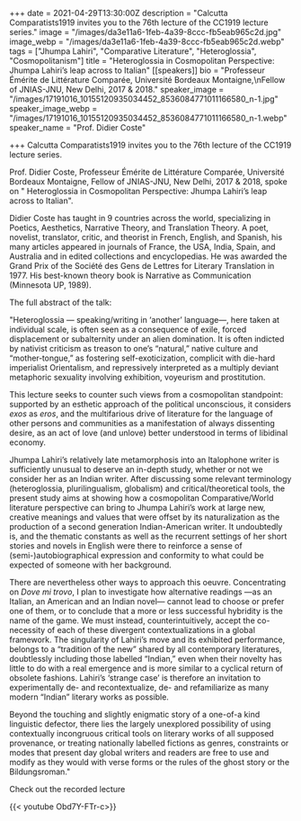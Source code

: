 +++
date = 2021-04-29T13:30:00Z
description = "Calcutta Comparatists1919 invites you to the 76th lecture of the CC1919 lecture series."
image = "/images/da3e11a6-1feb-4a39-8ccc-fb5eab965c2d.jpg"
image_webp = "/images/da3e11a6-1feb-4a39-8ccc-fb5eab965c2d.webp"
tags = ["Jhumpa Lahiri", "Comparative Literature", "Heteroglossia", "Cosmopolitanism"]
title = "Heteroglossia in Cosmopolitan Perspective: Jhumpa Lahiri’s leap across to Italian"
[[speakers]]
bio = "Professeur Émérite de Littérature Comparée, Université Bordeaux Montaigne,\nFellow of JNIAS-JNU, New Delhi, 2017 & 2018."
speaker_image = "/images/17191016_10155120935034452_8536084771011166580_n-1.jpg"
speaker_image_webp = "/images/17191016_10155120935034452_8536084771011166580_n-1.webp"
speaker_name = "Prof. Didier Coste"

+++
Calcutta Comparatists1919 invites you to the 76th lecture of the CC1919 lecture series.

Prof. Didier Coste, Professeur Émérite de Littérature Comparée, Université Bordeaux Montaigne, Fellow of JNIAS-JNU, New Delhi, 2017 & 2018, spoke on " Heteroglossia in Cosmopolitan Perspective: Jhumpa Lahiri’s leap across to Italian".

Didier Coste has taught in 9 countries across the world, specializing in Poetics, Aesthetics, Narrative Theory, and Translation Theory. A poet, novelist, translator, critic, and theorist in French, English, and Spanish, his many articles appeared in journals of France, the USA, India, Spain, and Australia and in edited collections and encyclopedias. He was awarded the Grand Prix of the Société des Gens de Lettres for Literary Translation in 1977. His best-known theory book is Narrative as Communication (Minnesota UP, 1989).

The full abstract of the talk:

"Heteroglossia — speaking/writing in ‘another’ language—, here taken at individual scale, is often seen as a consequence of exile, forced displacement or subalternity under an alien domination. It is often indicted by nativist criticism as treason to one’s “natural,” native culture and “mother‐tongue,” as fostering self-exoticization, complicit with die-hard imperialist Orientalism, and repressively interpreted as a multiply deviant metaphoric sexuality involving exhibition, voyeurism and prostitution.

This lecture seeks to counter such views from a cosmopolitan standpoint: supported by an esthetic approach of the political unconscious, it considers _exos_ as _eros_, and the multifarious drive of literature for the language of other persons and communities as a manifestation of always dissenting desire, as an act of love (and unlove) better understood in terms of libidinal economy.

Jhumpa Lahiri’s relatively late metamorphosis into an Italophone writer is sufficiently unusual to deserve an in-depth study, whether or not we consider her as an Indian writer. After discussing some relevant terminology (heteroglossia, plurilingualism, globalism) and critical/theoretical tools, the present study aims at showing how a cosmopolitan Comparative/World literature perspective can bring to Jhumpa Lahiri’s work at large new, creative meanings and values that were offset by its naturalization as the production of a second generation Indian-American writer. It undoubtedly is, and the thematic constants as well as the recurrent settings of her short stories and novels in English were there to reinforce a sense of (semi-)autobiographical expression and conformity to what could be expected of someone with her background.

There are nevertheless other ways to approach this oeuvre. Concentrating on _Dove mi trovo_, I plan to investigate how alternative readings —as an Italian, an American and an Indian novel— cannot lead to choose or prefer one of them, or to conclude that a more or less successful hybridity is the name of the game. We must instead, counterintuitively, accept the co-necessity of each of these divergent contextualizations in a global framework. The singularity of Lahiri’s move and its exhibited performance, belongs to a “tradition of the new” shared by all contemporary literatures, doubtlessly including those labelled “Indian,” even when their novelty has little to do with a real emergence and is more similar to a cyclical return of obsolete fashions. Lahiri’s ‘strange case’ is therefore an invitation to experimentally de- and recontextualize, de- and refamiliarize as many modern “Indian” literary works as possible.

Beyond the touching and slightly enigmatic story of a one-of-a kind linguistic defector, there lies the largely unexplored possibility of using contextually incongruous critical tools on literary works of all supposed provenance, or treating nationally labelled fictions as genres, constraints or modes that present day global writers and readers are free to use and modify as they would with verse forms or the rules of the ghost story or the Bildungsroman."

Check out the recorded lecture

{{< youtube Obd7Y-FTr-c>}}